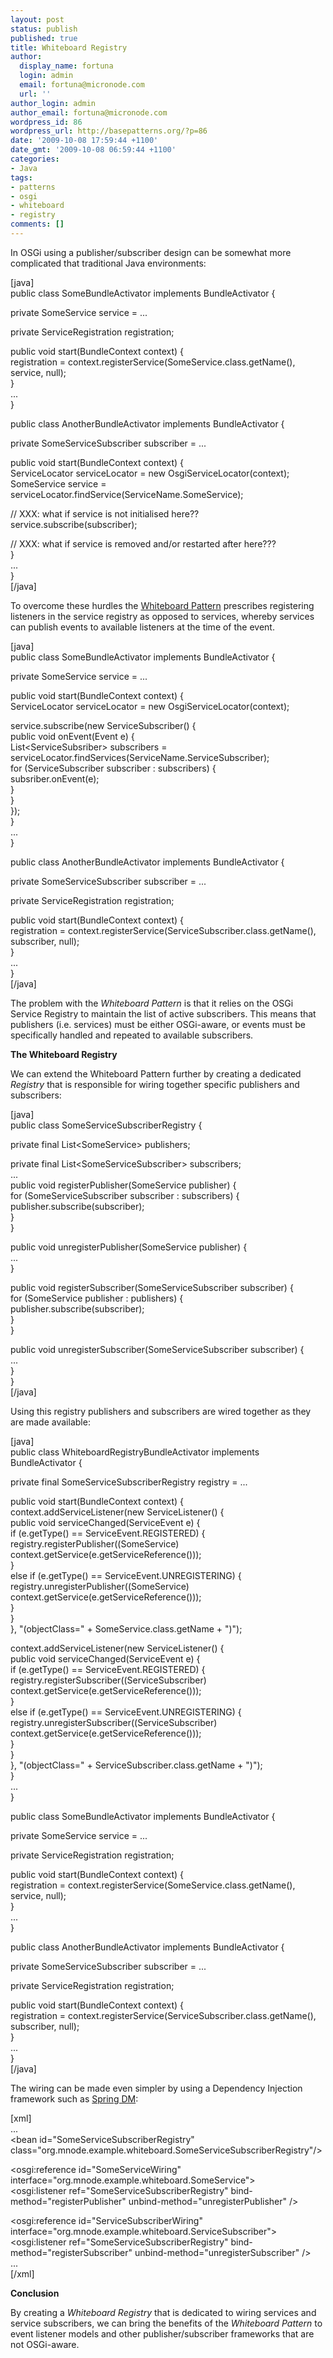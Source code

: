 ```yaml
---
layout: post
status: publish
published: true
title: Whiteboard Registry
author:
  display_name: fortuna
  login: admin
  email: fortuna@micronode.com
  url: ''
author_login: admin
author_email: fortuna@micronode.com
wordpress_id: 86
wordpress_url: http://basepatterns.org/?p=86
date: '2009-10-08 17:59:44 +1100'
date_gmt: '2009-10-08 06:59:44 +1100'
categories:
- Java
tags:
- patterns
- osgi
- whiteboard
- registry
comments: []
---
```

<p>In OSGi using a publisher/subscriber design can be somewhat more complicated that traditional Java environments:</p>
<p>[java]<br />
public class SomeBundleActivator implements BundleActivator {</p>
<p>  private SomeService service = ...</p>
<p>  private ServiceRegistration registration;</p>
<p>  public void start(BundleContext context) {<br />
    registration = context.registerService(SomeService.class.getName(), service, null);<br />
  }<br />
  ...<br />
}</p>
<p>public class AnotherBundleActivator implements BundleActivator {</p>
<p>  private SomeServiceSubscriber subscriber = ...</p>
<p>  public void start(BundleContext context) {<br />
    ServiceLocator serviceLocator = new OsgiServiceLocator(context);<br />
    SomeService service = serviceLocator.findService(ServiceName.SomeService);</p>
<p>    // XXX: what if service is not initialised here??<br />
    service.subscribe(subscriber);</p>
<p>    // XXX: what if service is removed and/or restarted after here???<br />
  }<br />
  ...<br />
}<br />
[/java]</p>
<p>To overcome these hurdles the <a href="http://www.osgi.org/wiki/uploads/Links/whiteboard.pdf">Whiteboard Pattern</a> prescribes registering listeners in the service registry as opposed to services, whereby services can publish events to available listeners at the time of the event.</p>
<p>[java]<br />
public class SomeBundleActivator implements BundleActivator {</p>
<p>  private SomeService service = ...</p>
<p>  public void start(BundleContext context) {<br />
    ServiceLocator serviceLocator = new OsgiServiceLocator(context);</p>
<p>    service.subscribe(new ServiceSubscriber() {<br />
      public void onEvent(Event e) {<br />
        List&lt;ServiceSubsriber&gt; subscribers = serviceLocator.findServices(ServiceName.ServiceSubscriber);<br />
        for (ServiceSubscriber subscriber : subscribers) {<br />
          subsriber.onEvent(e);<br />
        }<br />
      }<br />
    });<br />
  }<br />
  ...<br />
}</p>
<p>public class AnotherBundleActivator implements BundleActivator {</p>
<p>  private SomeServiceSubscriber subscriber = ...</p>
<p>  private ServiceRegistration registration;</p>
<p>  public void start(BundleContext context) {<br />
    registration = context.registerService(ServiceSubscriber.class.getName(), subscriber, null);<br />
  }<br />
  ...<br />
}<br />
[/java]</p>
<p>The problem with the <em>Whiteboard Pattern</em> is that it relies on the OSGi Service Registry to maintain the list of active subscribers. This means that publishers (i.e. services) must be either OSGi-aware, or events must be specifically handled and repeated to available subscribers.</p>
<p><strong>The Whiteboard Registry</strong></p>
<p>We can extend the Whiteboard Pattern further by creating a dedicated <em>Registry</em> that is responsible for wiring together specific publishers and subscribers:</p>
<p>[java]<br />
public class SomeServiceSubscriberRegistry {</p>
<p>  private final List&lt;SomeService&gt; publishers;</p>
<p>  private final List&lt;SomeServiceSubscriber&gt; subscribers;<br />
  ...<br />
  public void registerPublisher(SomeService publisher) {<br />
    for (SomeServiceSubscriber subscriber : subscribers) {<br />
      publisher.subscribe(subscriber);<br />
    }<br />
  }</p>
<p>  public void unregisterPublisher(SomeService publisher) {<br />
    ...<br />
  }</p>
<p>  public void registerSubscriber(SomeServiceSubscriber subscriber) {<br />
    for (SomeService publisher : publishers) {<br />
      publisher.subscribe(subscriber);<br />
    }<br />
  }</p>
<p>  public void unregisterSubscriber(SomeServiceSubscriber subscriber) {<br />
    ...<br />
  }<br />
}<br />
[/java]</p>
<p>Using this registry publishers and subscribers are wired together as they are made available:</p>
<p>[java]<br />
public class WhiteboardRegistryBundleActivator implements BundleActivator {</p>
<p>  private final SomeServiceSubscriberRegistry registry = ...</p>
<p>  public void start(BundleContext context) {<br />
    context.addServiceListener(new ServiceListener() {<br />
      public void serviceChanged(ServiceEvent e) {<br />
        if (e.getType() == ServiceEvent.REGISTERED) {<br />
          registry.registerPublisher((SomeService) context.getService(e.getServiceReference()));<br />
        }<br />
        else if (e.getType() == ServiceEvent.UNREGISTERING) {<br />
          registry.unregisterPublisher((SomeService) context.getService(e.getServiceReference()));<br />
        }<br />
      }<br />
    }, &quot;(objectClass=&quot; + SomeService.class.getName + &quot;)&quot;);</p>
<p>    context.addServiceListener(new ServiceListener() {<br />
      public void serviceChanged(ServiceEvent e) {<br />
        if (e.getType() == ServiceEvent.REGISTERED) {<br />
          registry.registerSubscriber((ServiceSubscriber) context.getService(e.getServiceReference()));<br />
        }<br />
        else if (e.getType() == ServiceEvent.UNREGISTERING) {<br />
          registry.unregisterSubscriber((ServiceSubscriber) context.getService(e.getServiceReference()));<br />
        }<br />
      }<br />
    }, &quot;(objectClass=&quot; + ServiceSubscriber.class.getName + &quot;)&quot;);<br />
  }<br />
  ...<br />
}</p>
<p>public class SomeBundleActivator implements BundleActivator {</p>
<p>  private SomeService service = ...</p>
<p>  private ServiceRegistration registration;</p>
<p>  public void start(BundleContext context) {<br />
    registration = context.registerService(SomeService.class.getName(), service, null);<br />
  }<br />
  ...<br />
}</p>
<p>public class AnotherBundleActivator implements BundleActivator {</p>
<p>  private SomeServiceSubscriber subscriber = ...</p>
<p>  private ServiceRegistration registration;</p>
<p>  public void start(BundleContext context) {<br />
    registration = context.registerService(ServiceSubscriber.class.getName(), subscriber, null);<br />
  }<br />
  ...<br />
}<br />
[/java]</p>
<p>The wiring can be made even simpler by using a Dependency Injection framework such as <a href="http://static.springsource.org/osgi/docs/1.2.0/reference/html/service-registry.html#service-registry:refs:dynamics">Spring DM</a>:</p>
<p>[xml]<br />
  ...<br />
    &lt;bean id=&quot;SomeServiceSubscriberRegistry&quot; class=&quot;org.mnode.example.whiteboard.SomeServiceSubscriberRegistry&quot;/&gt;</p>
<p>    &lt;osgi:reference id=&quot;SomeServiceWiring&quot; interface=&quot;org.mnode.example.whiteboard.SomeService&quot;&gt;<br />
      &lt;osgi:listener ref=&quot;SomeServiceSubscriberRegistry&quot; bind-method=&quot;registerPublisher&quot; unbind-method=&quot;unregisterPublisher&quot; /&gt;</p>
<p>    &lt;osgi:reference id=&quot;ServiceSubscriberWiring&quot; interface=&quot;org.mnode.example.whiteboard.ServiceSubscriber&quot;&gt;<br />
      &lt;osgi:listener ref=&quot;SomeServiceSubscriberRegistry&quot; bind-method=&quot;registerSubscriber&quot; unbind-method=&quot;unregisterSubscriber&quot; /&gt;<br />
  ...<br />
[/xml]</p>
<p><strong>Conclusion</strong></p>
<p>By creating a <em>Whiteboard Registry</em> that is dedicated to wiring services and service subscribers, we can bring the benefits of the <em>Whiteboard Pattern</em> to event listener models and other publisher/subscriber frameworks that are not OSGi-aware.</p>
